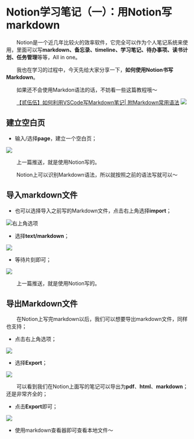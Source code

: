 # Notion学习笔记（一）：用Notion写markdown

&emsp;&emsp;Notion是一个近几年比较火的效率软件，它完全可以作为个人笔记系统来使用，里面可以写**markdown、备忘录、timeline、学习笔记、待办事项、读书计划、任务管理**等等，All in one。

&emsp;&emsp;我也在学习的过程中，今天先给大家分享一下，**如何使用Notion书写Markdown**。

&emsp;&emsp;如果还不会使用Markdon语法的话，不妨看一些这篇教程哦～

&emsp;&emsp;[【贰伍伍】如何利用VSCode写Markdown笔记| 附Markdown常用语法](https://mp.weixin.qq.com/s?__biz=MzU1ODcwMDAwMw==&mid=2247486768&idx=1&sn=0db4fb823f53e90b939145e0b3172bff&chksm=fc23c9bccb5440aa65726205bd61f0a63524a090b67441d77bde311a42584ae2e0ca3d5799d2&token=79995747&lang=zh_CN#rd)
![](https://files.mdnice.com/user/25819/dd17749f-dce7-43c9-90bd-e3878c396589.jpg)



## 建立空白页

- 输入/选择**page**，建立一个空白页；

![](https://files.mdnice.com/user/25819/b525f834-dde7-4859-b0fd-21f4b7e8a8fe.png)

&emsp;&emsp;上一篇推送，就是使用Notion写的。

&emsp;&emsp;Notion上可以识别Markdown语法，所以就按照之前的语法写就可以～

## 导入markdown文件
- 也可以选择导入之前写的Markdown文件，点击右上角选择**import**；

![右上角选项](https://files.mdnice.com/user/25819/18a0478d-c0b5-45d6-825c-87fd8b5f3175.png)


- 选择**text/markdown**；

![](https://files.mdnice.com/user/25819/f35facd8-0851-4525-b645-742cd3c08f06.png)

- 等待片刻即可；

![](https://files.mdnice.com/user/25819/804a9a45-4204-4652-a526-5b8894fb2848.png)

&emsp;&emsp;上一篇推送，就是使用Notion写的。


## 导出Markdown文件


&emsp;&emsp;在Notion上写完markdown以后，我们可以想要导出markdown文件，同样也支持；

- 点击右上角选项；

![](https://files.mdnice.com/user/25819/68c4dc4d-12f2-4ef8-9707-b69293c86778.png)


- 选择**Export**；

![](https://files.mdnice.com/user/25819/0bae597f-a395-4e81-8190-3b3faf6180c8.png)

&emsp;&emsp;可以看到我们在Notion上面写的笔记可以导出为**pdf**、**html**、**markdown**；还是非常齐全的；

- 点击**Export**即可；

![](https://files.mdnice.com/user/25819/8c980345-eb96-4f91-961f-82ad646c38e3.png)

- 使用markdown查看器即可查看本地文件～







